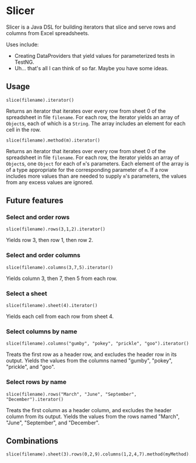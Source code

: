 # Slicer
Slicer is a Java DSL for building iterators that slice and serve rows and columns from Excel spreadsheets.

Uses include:

* Creating DataProviders that yield values for parameterized tests in TestNG.
* Uh... that's all I can think of so far. Maybe you have some ideas.

## Usage

	slice(filename).iterator()

Returns an iterator that iterates over every row from sheet 0 of the spreadsheet in file `filename`.
For each row, the iterator yields an array of `Object`s, each of which is a `String`.
The array includes an element for each cell in the row.

	slice(filename).method(m).iterator()

Returns an iterator that iterates over every row from sheet 0 of the spreadsheet in file `filename`.
For each row, the iterator yields an array of `Object`s,
one `Object` for each of `m`'s parameters.
Each element of the array is of a type appropriate for the corresponding parameter of `m`.
If a row includes more values than are needed to supply `m`'s parameters,
the values from any excess values are ignored.

## Future features

### Select and order rows

	slice(filename).rows(3,1,2).iterator()

Yields row 3, then row 1, then row 2.

### Select and order columns

	slice(filename).columns(3,7,5).iterator()

Yields column 3, then 7, then 5 from each row.

### Select a sheet

	slice(filename).sheet(4).iterator()

Yields each cell from each row from sheet 4.

### Select columns by name

	slice(filename).columns("gumby", "pokey", "prickle", "goo").iterator()

Treats the first row as a header row, and excludes the header row in its output.
Yields the values from the columns named "gumby", "pokey", "prickle", and "goo".

### Select rows by name

	slice(filename).rows("March", "June", "September", "December").iterator()

Treats the first column as a header column, and excludes the header column from its output.
Yields the values from the rows named "March", "June", "September", and "December".

## Combinations

	slice(filename).sheet(3).rows(0,2,9).columns(1,2,4,7).method(myMethod).iterator()
